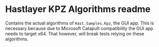 # Hastlayer KPZ Algorithms readme



Contains the actual algorithms of `Hast.Samples.Kpz`, the GUI app. This is necessary because due to Microsoft Catapult compatibility the GUI app needs to target x64. That however, will break tests relying on these algorithms.